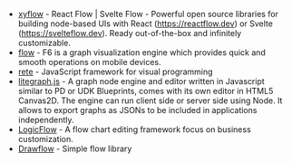 - [xyflow](https://github.com/xyflow/xyflow) - React Flow | Svelte Flow - Powerful open source libraries for building node-based UIs with React (https://reactflow.dev) or Svelte (https://svelteflow.dev). Ready out-of-the-box and infinitely customizable.
- [flow](https://github.com/antvis/F6) - F6 is a graph visualization engine which provides quick and smooth operations on mobile devices.
- [rete](https://github.com/retejs/rete) - JavaScript framework for visual programming
- [litegraph.js](https://github.com/jagenjo/litegraph.js) - A graph node engine and editor written in Javascript similar to PD or UDK Blueprints, comes with its own editor in HTML5 Canvas2D. The engine can run client side or server side using Node. It allows to export graphs as JSONs to be included in applications independently.
- [LogicFlow](https://github.com/didi/LogicFlow) - A flow chart editing framework focus on business customization.
- [Drawflow](https://github.com/jerosoler/Drawflow) - Simple flow library
